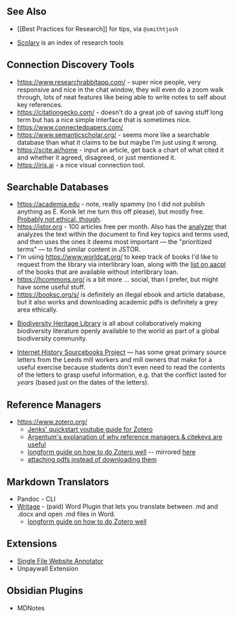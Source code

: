 ## See Also
* [[Best Practices for Research]] for tips, via `@smithtjosh`
- [Scolary](https://scolary.com) is an index of research tools 

## Connection Discovery Tools

* https://www.researchrabbitapp.com/ - super nice people, very responsive and nice in the chat window, they will even do a zoom walk through, lots of neat features like being able to write notes to self about key references. 
* https://citationgecko.com/ - doesn't do a great job of saving stuff long term but has a nice simple interface that is sometimes nice. 
* https://www.connectedpapers.com/
* https://www.semanticscholar.org/ - seems more like a searchable database than what it claims to be but maybe I'm just using it wrong. 
* https://scite.ai/home - input an article, get back a chart of what cited it and whether it agreed, disagreed, or just mentioned it. 
* https://iris.ai - a nice visual connection tool. 

## Searchable Databases

* https://academia.edu - note, really spammy (no I did not publish anything as E. Konik let me turn this off please), but mostly free. [Probably not ethical, though](https://www.forbes.com/sites/drsarahbond/2017/01/23/dear-scholars-delete-your-account-at-academia-edu/?sh=62edcb502d62). 
* https://jstor.org - 100 articles free per month. Also has the [analyzer](https://www.jstor.org/analyze/) that analyzes the text within the document to find key topics and terms used, and then uses the ones it deems most important — the "prioritized terms" — to find similar content in JSTOR. 
* I'm using https://www.worldcat.org/ to keep track of books I'd like to request from the library via interlibrary loan, along with the [list on aacpl](https://catalog.aacpl.net/MyAccount/MyList/23776) of the books that are available without interlibrary loan. 
* https://hcommons.org/ is a bit more ... social, than I prefer, but might have some useful stuff. 
* https://booksc.org/s/ is definitely an illegal ebook and article database, but it also works and downloading academic pdfs is definitely a grey area ethically. 
- [Biodiversity Heritage Library](https://www.biodiversitylibrary.org/) is all about collaboratively making biodiversity literature openly available to the world as part of a global biodiversity community.
* [Internet History Sourcebooks Project](https://sourcebooks.fordham.edu/) — has some great primary source letters from the Leeds mill workers and mill owners that make for a useful exercise because students don't even need to read the contents of the letters to grasp useful information, e.g. that the conflict lasted for _years_ (based just on the dates of the letters). 

## Reference Managers
* https://www.zotero.org/
	* [Jenks' quickstart youtube guide for Zotero](https://www.youtube.com/watch?v=_Fjhad-Z61o) 
	* [Argentum's explanation of why reference managers & citekeys are useful](https://discord.com/channels/686053708261228577/722584061087842365/814168053541240892)
	* [longform guide on how to do Zotero well](https://ikashnitsky.github.io/2019/zotero/) -- mirrored [here](https://habr.com/en/post/443798/)
	* [attaching pdfs instead of downloading them](https://www.zotero.org/support/attaching_files)

## Markdown Translators
* Pandoc - CLI 
* [Writage](https://www.writage.com/) - (paid) Word Plugin that lets you translate between .md and .docx and open .md files in Word. 
	* [longform guide on how to do Zotero well](https://ikashnitsky.github.io/2019/zotero/)

## Extensions 

* [Single File Website Annotator](https://chrome.google.com/webstore/detail/singlefile/mpiodijhokgodhhofbcjdecpffjipkle) 
* Unpaywall Extension

## Obsidian Plugins
* MDNotes
